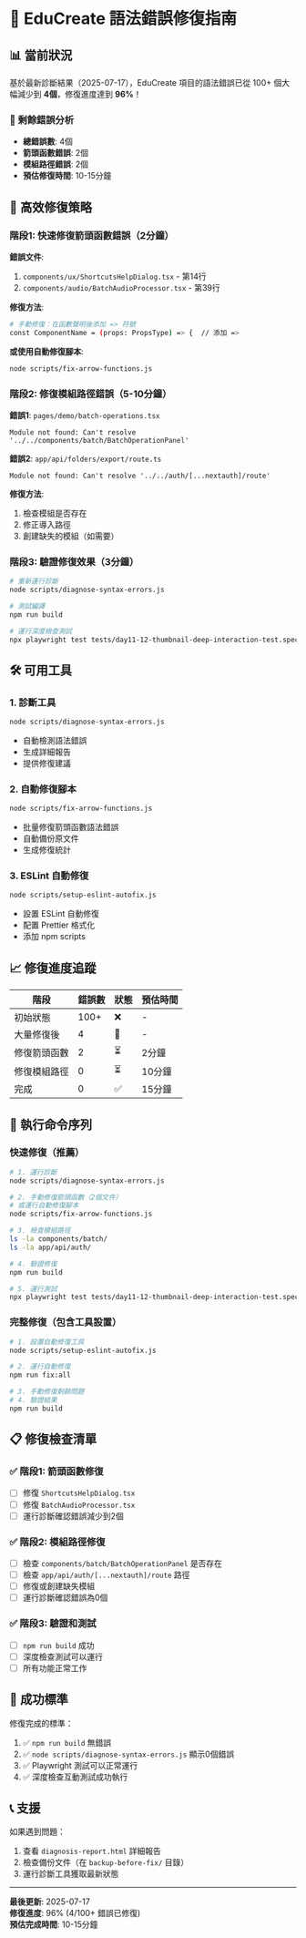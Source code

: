 # 🔧 EduCreate 語法錯誤修復指南

## 📊 當前狀況

基於最新診斷結果（2025-07-17），EduCreate 項目的語法錯誤已從 100+ 個大幅減少到 **4個**，修復進度達到 **96%**！

### 🎯 剩餘錯誤分析
- **總錯誤數**: 4個
- **箭頭函數錯誤**: 2個
- **模組路徑錯誤**: 2個
- **預估修復時間**: 10-15分鐘

## 🚀 高效修復策略

### 階段1: 快速修復箭頭函數錯誤（2分鐘）

**錯誤文件**:
1. `components/ux/ShortcutsHelpDialog.tsx` - 第14行
2. `components/audio/BatchAudioProcessor.tsx` - 第39行

**修復方法**:
```bash
# 手動修復：在函數聲明後添加 => 符號
const ComponentName = (props: PropsType) => {  // 添加 =>
```

**或使用自動修復腳本**:
```bash
node scripts/fix-arrow-functions.js
```

### 階段2: 修復模組路徑錯誤（5-10分鐘）

**錯誤1**: `pages/demo/batch-operations.tsx`
```
Module not found: Can't resolve '../../components/batch/BatchOperationPanel'
```

**錯誤2**: `app/api/folders/export/route.ts`
```
Module not found: Can't resolve '../../auth/[...nextauth]/route'
```

**修復方法**:
1. 檢查模組是否存在
2. 修正導入路徑
3. 創建缺失的模組（如需要）

### 階段3: 驗證修復效果（3分鐘）

```bash
# 重新運行診斷
node scripts/diagnose-syntax-errors.js

# 測試編譯
npm run build

# 運行深度檢查測試
npx playwright test tests/day11-12-thumbnail-deep-interaction-test.spec.ts
```

## 🛠️ 可用工具

### 1. 診斷工具
```bash
node scripts/diagnose-syntax-errors.js
```
- 自動檢測語法錯誤
- 生成詳細報告
- 提供修復建議

### 2. 自動修復腳本
```bash
node scripts/fix-arrow-functions.js
```
- 批量修復箭頭函數語法錯誤
- 自動備份原文件
- 生成修復統計

### 3. ESLint 自動修復
```bash
node scripts/setup-eslint-autofix.js
```
- 設置 ESLint 自動修復
- 配置 Prettier 格式化
- 添加 npm scripts

## 📈 修復進度追蹤

| 階段 | 錯誤數 | 狀態 | 預估時間 |
|------|--------|------|----------|
| 初始狀態 | 100+ | ❌ | - |
| 大量修復後 | 4 | 🔄 | - |
| 修復箭頭函數 | 2 | ⏳ | 2分鐘 |
| 修復模組路徑 | 0 | ⏳ | 10分鐘 |
| 完成 | 0 | ✅ | 15分鐘 |

## 🎯 執行命令序列

### 快速修復（推薦）
```bash
# 1. 運行診斷
node scripts/diagnose-syntax-errors.js

# 2. 手動修復箭頭函數（2個文件）
# 或運行自動修復腳本
node scripts/fix-arrow-functions.js

# 3. 檢查模組路徑
ls -la components/batch/
ls -la app/api/auth/

# 4. 驗證修復
npm run build

# 5. 運行測試
npx playwright test tests/day11-12-thumbnail-deep-interaction-test.spec.ts
```

### 完整修復（包含工具設置）
```bash
# 1. 設置自動修復工具
node scripts/setup-eslint-autofix.js

# 2. 運行自動修復
npm run fix:all

# 3. 手動修復剩餘問題
# 4. 驗證結果
npm run build
```

## 📋 修復檢查清單

### ✅ 階段1: 箭頭函數修復
- [ ] 修復 `ShortcutsHelpDialog.tsx`
- [ ] 修復 `BatchAudioProcessor.tsx`
- [ ] 運行診斷確認錯誤減少到2個

### ✅ 階段2: 模組路徑修復
- [ ] 檢查 `components/batch/BatchOperationPanel` 是否存在
- [ ] 檢查 `app/api/auth/[...nextauth]/route` 路徑
- [ ] 修復或創建缺失模組
- [ ] 運行診斷確認錯誤為0個

### ✅ 階段3: 驗證和測試
- [ ] `npm run build` 成功
- [ ] 深度檢查測試可以運行
- [ ] 所有功能正常工作

## 🎉 成功標準

修復完成的標準：
1. ✅ `npm run build` 無錯誤
2. ✅ `node scripts/diagnose-syntax-errors.js` 顯示0個錯誤
3. ✅ Playwright 測試可以正常運行
4. ✅ 深度檢查互動測試成功執行

## 📞 支援

如果遇到問題：
1. 查看 `diagnosis-report.html` 詳細報告
2. 檢查備份文件（在 `backup-before-fix/` 目錄）
3. 運行診斷工具獲取最新狀態

---

**最後更新**: 2025-07-17  
**修復進度**: 96% (4/100+ 錯誤已修復)  
**預估完成時間**: 10-15分鐘
